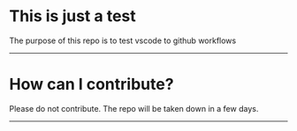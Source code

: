 # This is just a test 
The purpose of this repo is to test vscode to github workflows

---

# How can I contribute?
Please do not contribute. The repo will be taken down in a few days.

---
